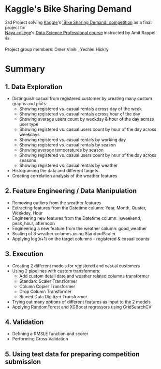 # Kaggle's Bike Sharing Demand
3rd Project solving [Kaggle](https://www.kaggle.com/)'s ['Bike Sharing Demand' competition](https://www.kaggle.com/c/bike-sharing-demand) as a final project for<BR>
[Naya college](http://www.naya-college.co.il/)'s [Data Science Professional course](http://www.naya-college.co.il/courses/data-scientist-professional/) instructed by Amit Rappel :+1:.

Project group members: Omer Vinik , Yechiel Hickry
# Summary

## 1. Data Exploration
* Distinguish casual from registered customer by creating many custom graphs and plots:
  - Showing registered vs. casual rentals across day of the week
  - Showing registered vs. casual rentals across hour of the day
  - Showing average users count by weekday & hour of the day across user type
  - Showing registered vs. casual users count by hour of the day across weekdays
  - Showing registered vs. casual rentals by working day
  - Showing registered vs. casual rentals by season
  - Showing average temperatures by season
  - Showing registered vs. casual users count by hour of the day across seasons
  - Showing registered vs. casual rentals by weather
* Histograming the data and different targets
* Creating correlation analysis of the weather features

## 2. Feature Engineering / Data Manipulation
* Removing outliers from the weather features
* Extracting features from the Datetime column: Year, Month, Quater, Weekday, Hour
* Engineering new features from the Datetime column: isweekend, peak_hour, afternoon
* Engineering a new feature from the weather column: good_weather
* Scaling of 3 weather columns using StandardScaler
* Applying log(x+1) on the target columns - registered & casual counts

## 3. Execution
* Creating 2 different models for registered and casual customers
* Using 2 pipelines with custom transformers:
  - Add custom detail date and weather related columns transformer
  - Standard Scaler Transformer
  - Column Copier Transformer
  - Drop Column Transformer
  - Binned Data Digitizer Transformer
* Trying out many options of different features as input to the 2 models
* Applying RandomForest and XGBoost regressors using GridSearchCV

## 4. Validation
* Defining a RMSLE function and scorer
* Performing Cross Validation

## 5. Using test data for preparing competition submission
